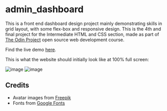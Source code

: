 # admin_dashboard

This is a front end dashboard design project mainly demonstrating skills in grid layout, with some flex-box and responsive design. This is the 4th and final project for the Intermediate HTML and CSS section, made as part of [The Odin Project](https://www.theodinproject.com) open source web development course. 

Find the live demo [here](https://kaglet.github.io/admin_dashboard/).

This is what the website should initially look like at 100% full screen:

![image](https://github.com/kaglet/admin_dashboard/assets/96872447/81a9dc13-4f68-4136-9c65-bba274cc2f6b)
![image](https://github.com/kaglet/admin_dashboard/assets/96872447/a427fb82-4946-4758-8319-c9f303afa920)

## Credits

* Avatar images from [Freepik](https://www.freepik.com/serie/51761371)
* Fonts from [Google Fonts](https://fonts.google.com/?preview.text=ROCK%20PAPER%20SCISSORS&preview.text_type=custom)

